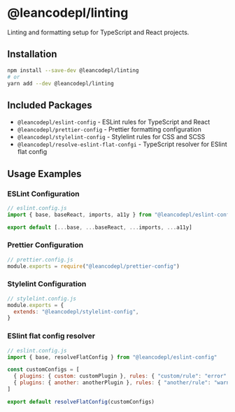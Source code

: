 # @leancodepl/linting

Linting and formatting setup for TypeScript and React projects.

## Installation

```bash
npm install --save-dev @leancodepl/linting
# or
yarn add --dev @leancodepl/linting
```

## Included Packages

- `@leancodepl/eslint-config` - ESLint rules for TypeScript and React
- `@leancodepl/prettier-config` - Prettier formatting configuration
- `@leancodepl/stylelint-config` - Stylelint rules for CSS and SCSS
- `@leancodepl/resolve-eslint-flat-confgi` - TypeScript resolver for ESlint flat config

## Usage Examples

### ESLint Configuration

```javascript
// eslint.config.js
import { base, baseReact, imports, a11y } from "@leancodepl/eslint-config"

export default [...base, ...baseReact, ...imports, ...a11y]
```

### Prettier Configuration

```javascript
// prettier.config.js
module.exports = require("@leancodepl/prettier-config")
```

### Stylelint Configuration

```javascript
// stylelint.config.js
module.exports = {
  extends: "@leancodepl/stylelint-config",
}
```

### ESlint flat config resolver

```javascript
// eslint.config.js
import { base, resolveFlatConfig } from "@leancodepl/eslint-config"

const customConfigs = [
  { plugins: { custom: customPlugin }, rules: { "custom/rule": "error" } },
  { plugins: { another: anotherPlugin }, rules: { "another/rule": "warn" } },
]

export default resolveFlatConfig(customConfigs)
```
